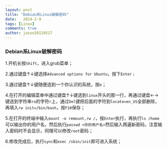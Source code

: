 ```yaml
---
layout: post
title: "Debian系Linux破解密码"
date:   2024-2-9
tags: [Linux]
comments: true
author: jason20110517
---
```


### Debian系Linux破解密码

1.开机长按`Shift`，进入grub菜单；

2.通过键盘↑↓键选择`Advanced options for Ubuntu`，按下`Enter；`

3.通过键盘↑↓键随便选到一个你认识的系统，按`e`；

4.在打开的编辑菜单中通过键盘↑↓键选到`linux`开头的那一行，再通过键盘←→键选到字符串`ro`的字符`r`上，通过`Del`键把后面的字符到`locate=en_US`全部删除，再填入`rw init=/bin/bash`，按`F10`保存；

5.在打开的终端中输入`mount -o remount,rw /`，按`Enter`执行，再执行`ls /home`可以输出你的用户名，然后执行`passwd <你的用户名>`然后输入两遍新密码，注意输入密码时不会显示，同理可以修改`root`密码；

6.修改完成后，执行`sync`和`exec /sbin/init`即可进入系统；
